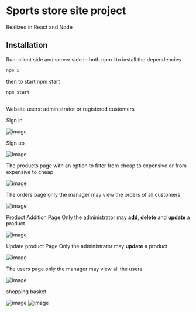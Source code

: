 # Sports store site project

Realized in React and Node
## Installation

Run: client side and server side in both npm i to install the dependencies 
```bash
npm i
```
  then to start npm start

```bash
npm start
```

##

Website users: administrator or registered customers

Sign in

![image](https://github.com/TamarVilner/React-Node-final-Project/assets/144704638/c3fac3f3-dd83-4515-81ee-7a10da77ff39)

Sign up

![image](https://github.com/TamarVilner/React-Node-final-Project/assets/144704638/a70cdea6-8f36-47e9-963a-018a5c5a5181)

The products page with an option to filter from cheap to expensive or from expensive to cheap

![image](https://github.com/TamarVilner/React-Node-final-Project/assets/144704638/3ff89bf3-4919-4910-af73-05a962417815)

The orders page only the manager may view the orders of all customers

![image](https://github.com/TamarVilner/React-Node-final-Project/assets/144704638/089819f0-8205-45f7-862d-d1998f5e0ec3)

Product Addition Page Only the administrator may **add**, **delete** and **update** a product

![image](https://github.com/TamarVilner/React-Node-final-Project/assets/144704638/72314e80-06f8-4264-8ae5-a4021f972683)

Update product Page Only the administrator may **update** a product

![image](https://github.com/TamarVilner/React-Node-final-Project/assets/144704638/36e3e8e7-2058-4cbe-8465-96325d3d5e24)


The users page only the manager may view all the users

![image](https://github.com/TamarVilner/React-Node-final-Project/assets/144704638/3cec0108-4c29-4a01-956f-347120e87dca)


shopping basket

![image](https://github.com/TamarVilner/React-Node-final-Project/assets/144704638/ec0e0b6b-a641-41b8-a84c-abf52ca414d8)
![image](https://github.com/TamarVilner/React-Node-final-Project/assets/144704638/ea8db590-91e1-44d7-a19d-d1ff6dca91a2)




